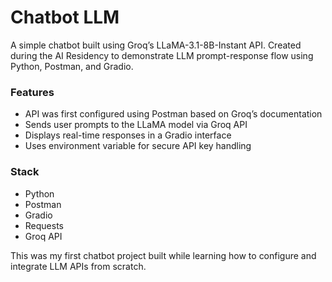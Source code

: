 # Chatbot LLM

A simple chatbot built using Groq’s LLaMA-3.1-8B-Instant API. Created during the AI Residency to demonstrate LLM prompt-response flow using Python, Postman, and Gradio.

### Features
- API was first configured using Postman based on Groq’s documentation
- Sends user prompts to the LLaMA model via Groq API
- Displays real-time responses in a Gradio interface
- Uses environment variable for secure API key handling

### Stack
- Python
- Postman
- Gradio
- Requests
- Groq API

This was my first chatbot project built while learning how to configure and integrate LLM APIs from scratch.

